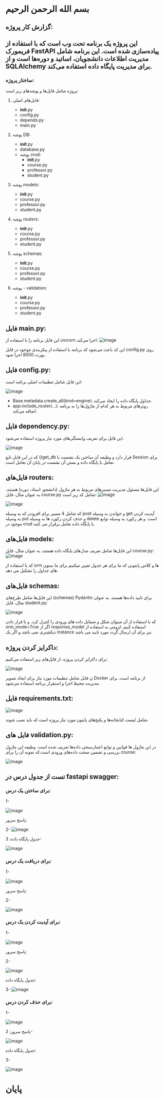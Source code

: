 # بسم الله الرحمن الرحیم
## گزارش کار پروژه:
## این پروژه یک برنامه تحت وب است که با استفاده از فریمورک FastAPI پیاده‌سازی شده است. این برنامه شامل مدیریت اطلاعات دانشجویان، اساتید و دوره‌ها است و از SQLAlchemy برای مدیریت پایگاه داده استفاده می‌کند.
### ساختار پروژه:

پروژه شامل فایل‌ها و پوشه‌های زیر است:

1. فایل‌های اصلی:
   - __init__.py
   - config.py
   - depends.py
   - main.py
   

2. پوشه DB:
   - __init__.py
   - database.py
   - پوشه crud:
      - __init__.py
      - course.py
      - professor.py
      - student.py

3. پوشه models:
   - __init__.py
   - course.py
   - professor.py
   - student.py

4. پوشه routers:
   - __init__.py
   - course.py
   - professor.py
   - student.py

5. پوشه schemas:
   - __init__.py
   - course.py
   - professor.py
   - student.py
  
6. پوشه - validation:

   - __init__.py
   - course.py
   - professor.py
   - student.py
     
## فایل main.py:
این فایل برنامه را با استفاده از uvicorn اجرا می‌کند:
![image](https://github.com/awrtin84/final-project/assets/161155080/dce1a7cb-a9ec-4aa7-8b3b-d96a685b447d)

ابن کد باعث می‌شود که برنامه با استفاده از پیکربندی موجود در فایل config.py روی پورت 8000 اجرا شود.


## فایل config.py:
این فایل شامل تنظیمات اصلی برنامه است:

![image](https://github.com/awrtin84/final-project/assets/161155080/7d767e0a-fc33-4a1d-bc30-2cbada7aa128)


- Base.metadata.create_all(bind=engine): جداول پایگاه داده را ایجاد می‌کند.
- app.include_router(...): روترهای مربوط به هر کدام از ماژول‌ها را به برنامه اضافه می‌کند.


## فایل dependency.py:
این فایل برای تعریف وابستگی‌های مورد نیاز پروژه استفاده می‌شود.

![image](https://github.com/awrtin84/final-project/assets/161155080/89327efa-aaa6-4621-92a4-351d7148403d)

که در این فایل تابع ()get_db قرار دارد و وظیفه آن ساختن یک نشست یا Session برای تعامل با پایگاه داده و بستن آن نشست در پایان آن تعامل است.

## فایل‌های routers:
این فایل‌ها مسئول مدیریت مسیرهای مربوط به هر ماژول (دانشجو، استاد، دوره) هستند. به عنوان مثال، فایل course.py شامل کد زیر است:
![image](https://github.com/awrtin84/final-project/assets/161155080/2780f210-4ded-4c1f-94a7-c34bad303f9d)

![image](https://github.com/awrtin84/final-project/assets/161155080/13267ae6-4dc2-48f9-a2de-2993dc37cb5e)

که شامل 4 مسیر برای افزودن که به وسیله post و خواندن به وسیله get آپدیت کردن به وسیله put و حذف کردن رکورد ها به وسیله delete است. و هر رکورد به وسیله توابع موجود در crud با پایگاه داده تعامل برقرار می کنند.


## فایل‌های models:
این فایل‌ها شامل تعریف مدل‌های پایگاه داده هستند. به عنوان مثال، فایل course.py:
![image](https://github.com/awrtin84/final-project/assets/161155080/242518b2-5a26-4058-818e-814761b84f00)

که با استفاده از orm ها و کلاس پایتونی که ما برای هر جدول تعیین میکنیم برای ما ستون های جداول را تشکیل می دهد.


## فایل‌های schemas:
این فایل‌ها شامل طرح‌های (schemas) Pydantic برای تایید داده‌ها هستند. به عنوان مثال، فایل student.py:

![image](https://github.com/awrtin84/final-project/assets/161155080/a42e02ca-1971-4218-afa9-07ec2b24e2a8)

که با استفاده از آن میتوان شکل و شمایل داده های ورودی را کنترل کرد. و با قرار دادن orm_mode=True اگر از response_model استفاده کنیم. لزومی به استفاده از دیکشنری نمی باشد و اگر یک instance نیز برای آن ارسال گردد مورد تایید می باشد.


## داکرایز کردن پروژه:

برای داکرایز کردن پروژه، از فایل‌های زیر استفاده می‌کنیم:



![image](https://github.com/awrtin84/final-project/assets/161155080/643840e6-8c6e-435c-9cd6-70d5445b50c3)

ن فایل شامل تنظیمات مورد نیاز برای ایجاد تصویر Docker از برنامه است. برای مدیریت محیط اجرا و استقرار برنامه استفاده می‌شود.


## فایل requirements.txt:

![image](https://github.com/awrtin84/final-project/assets/161155080/ffa9e739-8bc2-4cdf-8e9c-bae3312a185b)

شامل لیست کتابخانه‌ها و پکیج‌های پایتون مورد نیاز پروژه است که باید نصب شوند.


## فایل های validation.py:

در این ماژول ها قوانین و توابع اعتبارسنجی داده‌ها تعریف شده است. وظیفه این ماژول بررسی و تضمین صحت داده‌های ورودی است.که نمونه آن را برای course:

![image](https://github.com/awrtin84/final-project/assets/161155080/c2a68d78-5e21-4656-b5e1-62bebaca2423)


## تست از جدول درس در fastapi swagger:

### برای ساختن یک درس:
1-

![image](https://github.com/awrtin84/final-project/assets/161155080/f2c2c76b-3695-4ee4-822e-5c5b008767bc)

پاسخ سرور:

2-
![image](https://github.com/awrtin84/final-project/assets/161155080/1c077127-da65-4d55-83ad-cd1cb6041a59)


جدول پایگاه داده:
3-

![image](https://github.com/awrtin84/final-project/assets/161155080/c5bf88dd-316a-42de-904e-46e803d8b4fc)


### برای دریافت یک درس:
1-

![image](https://github.com/awrtin84/final-project/assets/161155080/b4c67d07-f024-4bca-a087-23630eb436bc)

پاسخ سرور:

2-

![image](https://github.com/awrtin84/final-project/assets/161155080/2a59e805-2e37-4ff4-b303-44b0ea53e632)


### برای آپدیت کردن یک درس:

1-

![image](https://github.com/awrtin84/final-project/assets/161155080/9f23a362-329d-4b16-8ce7-51da6b94b2e7)

پاسخ سرور:

2-

![image](https://github.com/awrtin84/final-project/assets/161155080/5a84a39c-c2f2-40cf-a30e-4506cfb6672e)


جدول پایگاه داده:

3-
![image](https://github.com/awrtin84/final-project/assets/161155080/638e8e69-3b75-45c2-b799-a1039010c269)


### برای حذف کردن درس:

1-

![image](https://github.com/awrtin84/final-project/assets/161155080/a593f6e2-6dc0-4f16-908e-604397bdf3ca)



پاسخ سرور:
2-

![image](https://github.com/awrtin84/final-project/assets/161155080/e358681d-4481-41c3-9a35-921a433a8fd9)

جدول پایگاه داده:

3-

![image](https://github.com/awrtin84/final-project/assets/161155080/0888b690-ef86-4b67-a66a-ebdbc2817181)


# پایان
